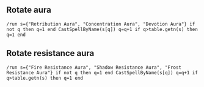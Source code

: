 ## Rotate aura
```
/run s={"Retribution Aura", "Concentration Aura", "Devotion Aura"} if not q then q=1 end CastSpellByName(s[q]) q=q+1 if q>table.getn(s) then q=1 end
```


## Rotate resistance aura
```
/run s={"Fire Resistance Aura", "Shadow Resistance Aura", "Frost Resistance Aura"} if not q then q=1 end CastSpellByName(s[q]) q=q+1 if q>table.getn(s) then q=1 end
```